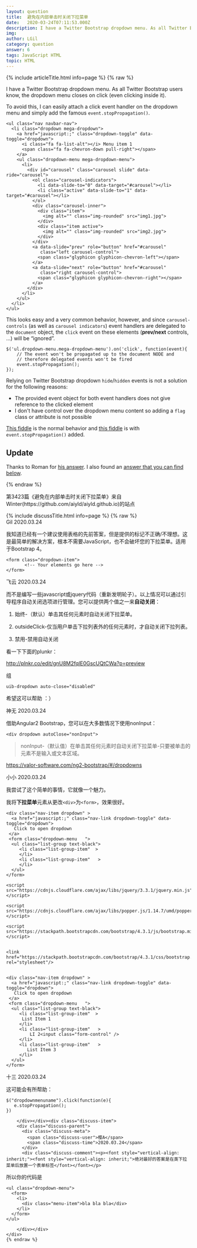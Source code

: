 ```yaml
---
layout: question
title:  避免在内部单击时关闭下拉菜单
date:   2020-03-24T07:11:53.000Z
description: I have a Twitter Bootstrap dropdown menu. As all Twitter Bootstrap users know...
img: 
author: LGil
category: question
answer: 6
tags: JavaScript HTML
topic: HTML
---
```

<div class="article-root">
  <div class="article">
    {% include articleTitle.html info=page %}
    {% raw %}
    <div class="article-content"><p>I have a Twitter Bootstrap dropdown menu. As all Twitter Bootstrap users know, the dropdown menu closes on click (even clicking inside it).</p>

<p>To avoid this, I can easily attach a click event handler on the dropdown menu and simply add the famous <code>event.stopPropagation()</code>. </p>

<pre><code>&lt;ul class="nav navbar-nav"&gt;<font></font>
  &lt;li class="dropdown mega-dropdown"&gt;<font></font>
    &lt;a href="javascript:;" class="dropdown-toggle" data-toggle="dropdown"&gt;<font></font>
      &lt;i class="fa fa-list-alt"&gt;&lt;/i&gt; Menu item 1<font></font>
      &lt;span class="fa fa-chevron-down pull-right"&gt;&lt;/span&gt;<font></font>
    &lt;/a&gt;<font></font>
    &lt;ul class="dropdown-menu mega-dropdown-menu"&gt;<font></font>
      &lt;li&gt;<font></font>
        &lt;div id="carousel" class="carousel slide" data-ride="carousel"&gt;<font></font>
          &lt;ol class="carousel-indicators"&gt;<font></font>
            &lt;li data-slide-to="0" data-target="#carousel"&gt;&lt;/li&gt;<font></font>
            &lt;li class="active" data-slide-to="1" data-target="#carousel"&gt;&lt;/li&gt;<font></font>
          &lt;/ol&gt;<font></font>
          &lt;div class="carousel-inner"&gt;<font></font>
            &lt;div class="item"&gt;<font></font>
              &lt;img alt="" class="img-rounded" src="img1.jpg"&gt;<font></font>
            &lt;/div&gt;<font></font>
            &lt;div class="item active"&gt;<font></font>
              &lt;img alt="" class="img-rounded" src="img2.jpg"&gt;<font></font>
            &lt;/div&gt;<font></font>
          &lt;/div&gt;<font></font>
          &lt;a data-slide="prev" role="button" href="#carousel" <font></font>
             class="left carousel-control"&gt;<font></font>
            &lt;span class="glyphicon glyphicon-chevron-left"&gt;&lt;/span&gt;<font></font>
          &lt;/a&gt;<font></font>
          &lt;a data-slide="next" role="button" href="#carousel" <font></font>
             class="right carousel-control"&gt;<font></font>
            &lt;span class="glyphicon glyphicon-chevron-right"&gt;&lt;/span&gt;<font></font>
          &lt;/a&gt;<font></font>
        &lt;/div&gt;<font></font>
      &lt;/li&gt;<font></font>
    &lt;/ul&gt;<font></font>
  &lt;/li&gt;<font></font>
&lt;/ul&gt;<font></font>
</code></pre>

<p>This looks easy and a very common behavior, however, and since <code>carousel-controls</code> (as well as <code>carousel indicators</code>) event handlers are delegated to the <code>document</code> object, the <code>click</code> event on these elements (<strong>prev/next</strong> controls, ...) will be “ignored”.</p>

<pre><code>$('ul.dropdown-menu.mega-dropdown-menu').on('click', function(event){<font></font>
    // The event won't be propagated up to the document NODE and <font></font>
    // therefore delegated events won't be fired<font></font>
    event.stopPropagation();<font></font>
});<font></font>
</code></pre>

<p>Relying on Twitter Bootstrap dropdown <code>hide</code>/<code>hidden</code> events is not a solution for the following reasons:</p>

<ul>
<li>The provided event object for both event handlers does not give reference to the clicked element</li>
<li>I don't have control over the dropdown menu content so adding a <code>flag</code> class or attribute is not possible</li>
</ul>

<p><a href="http://jsfiddle.net/zend_php_dev/80oLdtbf/1/" rel="noreferrer">This fiddle</a> is the normal behavior and <a href="http://jsfiddle.net/zend_php_dev/80oLdtbf/2/" rel="noreferrer">this fiddle</a> is with <code>event.stopPropagation()</code> added.</p>

<h2>Update</h2>

<p>Thanks to Roman for <a href="https://stackoverflow.com/a/25196101/3165879">his answer</a>. I also found an <a href="https://stackoverflow.com/a/25253002/3165879">answer that you can find below</a>.</p></div>
    {% endraw %}
  </div>
  <p class="winter_mark">第3423篇《避免在内部单击时关闭下拉菜单》来自Winter(https://github.com/aiyld/aiyld.github.io)的站点</p>
  <div class="discuss-wrapper">
    {% include discussTitle.html info=page %}
    {% raw %}
    <div class="discuss-list">
    <div class="discuss-item">
        <div class="discuss-parent">
          <div class="discuss-meta">
            <span class="discuss-user">Gil</span>
            <span class="discuss-time">2020.03.24</span>
          </div>
          <div class="discuss-comment"><p><font style="vertical-align: inherit;"><font style="vertical-align: inherit;">我知道已经有一个建议使用表格的先前答案，但是提供的标记不正确/不理想。</font><font style="vertical-align: inherit;">这是最简单的解决方案，根本不需要JavaScript，也不会破坏您的下拉菜单。</font><font style="vertical-align: inherit;">适用于Bootstrap 4。</font></font></p>

<p><code>&lt;form class="dropdown-item"&gt;
       &lt;!-- Your elements go here --&gt;
&lt;/form&gt;
</code></p></div>
        </div></div><div class="discuss-item">
        <div class="discuss-parent">
          <div class="discuss-meta">
            <span class="discuss-user">飞云</span>
            <span class="discuss-time">2020.03.24</span>
          </div>
          <div class="discuss-comment"><p><font style="vertical-align: inherit;"><font style="vertical-align: inherit;">而不是编写一些javascript或jquery代码（重新发明轮子）。</font><font style="vertical-align: inherit;">以上情况可以通过引导程序自动关闭选项进行管理。</font><font style="vertical-align: inherit;">您可以提供两个值之一来</font></font><strong><font style="vertical-align: inherit;"><font style="vertical-align: inherit;">自动关闭</font></font></strong><font style="vertical-align: inherit;"><font style="vertical-align: inherit;">：</font></font></p>

<ol>
<li><p><font style="vertical-align: inherit;"><font style="vertical-align: inherit;">始终-（默认）单击其任何元素时自动关闭下拉菜单。</font></font></p></li>
<li><p><font style="vertical-align: inherit;"><font style="vertical-align: inherit;">outsideClick-仅当用户单击下拉列表外的任何元素时，才自动关闭下拉列表。</font></font></p></li>
<li><p><font style="vertical-align: inherit;"><font style="vertical-align: inherit;">禁用-禁用自动关闭</font></font></p></li>
</ol>

<p><font style="vertical-align: inherit;"><font style="vertical-align: inherit;">看一下下面的plunkr：</font></font></p>

<p><a href="http://plnkr.co/edit/gnU8M2fqlE0GscUQtCWa?p=preview" rel="nofollow noreferrer"><font style="vertical-align: inherit;"><font style="vertical-align: inherit;">http://plnkr.co/edit/gnU8M2fqlE0GscUQtCWa?p=preview</font></font></a></p>

<p><font style="vertical-align: inherit;"><font style="vertical-align: inherit;">组</font></font></p>

<pre><code>uib-dropdown auto-close="disabled" 
</code></pre>

<p><font style="vertical-align: inherit;"><font style="vertical-align: inherit;">希望这可以帮助 ：）</font></font></p></div>
        </div></div><div class="discuss-item">
        <div class="discuss-parent">
          <div class="discuss-meta">
            <span class="discuss-user">神无</span>
            <span class="discuss-time">2020.03.24</span>
          </div>
          <div class="discuss-comment"><p><font style="vertical-align: inherit;"><font style="vertical-align: inherit;">借助Angular2 Bootstrap，您可以在大多数情况下使用nonInput：</font></font></p>

<pre><code>&lt;div dropdown autoClose="nonInput"&gt;
</code></pre>

<blockquote>
  <p><font style="vertical-align: inherit;"><font style="vertical-align: inherit;">nonInput-（默认值）在单击其任何元素时自动关闭下拉菜单-只要被单击的元素不是输入或文本区域。</font></font></p>
</blockquote>

<p><a href="https://valor-software.com/ng2-bootstrap/#/dropdowns" rel="nofollow"><font style="vertical-align: inherit;"><font style="vertical-align: inherit;">https://valor-software.com/ng2-bootstrap/#/dropdowns</font></font></a></p></div>
        </div></div><div class="discuss-item">
        <div class="discuss-parent">
          <div class="discuss-meta">
            <span class="discuss-user">小小</span>
            <span class="discuss-time">2020.03.24</span>
          </div>
          <div class="discuss-comment"><p><font style="vertical-align: inherit;"><font style="vertical-align: inherit;">我尝试了这个简单的事情，它就像一个魅力。 </font></font></p>

<p><font style="vertical-align: inherit;"><font style="vertical-align: inherit;">我将</font></font><strong><font style="vertical-align: inherit;"><font style="vertical-align: inherit;">下拉菜单</font></font></strong><font style="vertical-align: inherit;"><font style="vertical-align: inherit;">元素从</font><font style="vertical-align: inherit;">更改</font></font><code>&lt;div&gt;</code><font style="vertical-align: inherit;"><font style="vertical-align: inherit;">为</font></font><code>&lt;form&gt;</code><font style="vertical-align: inherit;"><font style="vertical-align: inherit;">，效果很好。</font></font></p>

<pre><code>&lt;div class="nav-item dropdown" &gt;<font></font>
  &lt;a href="javascript:;" class="nav-link dropdown-toggle" data-toggle="dropdown"&gt;<font></font>
   Click to open dropdown<font></font>
 &lt;/a&gt;<font></font>
 &lt;form class="dropdown-menu   "&gt;<font></font>
  &lt;ul class="list-group text-black"&gt;<font></font>
     &lt;li class="list-group-item"  &gt;<font></font>
     &lt;/li&gt;<font></font>
     &lt;li class="list-group-item"   &gt;<font></font>
     &lt;/li&gt;<font></font>
  &lt;/ul&gt;<font></font>
&lt;/form&gt;<font></font>
</code></pre>

<p></p>

<p></p><div class="snippet" data-lang="js" data-hide="false" data-console="true" data-babel="false">
<div class="snippet-code">
<pre class="snippet-code-html lang-html prettyprint-override"><code>&lt;script src="https://cdnjs.cloudflare.com/ajax/libs/jquery/3.3.1/jquery.min.js"&gt;&lt;/script&gt;<font></font>
<font></font>
&lt;script src="https://cdnjs.cloudflare.com/ajax/libs/popper.js/1.14.7/umd/popper.min.js"&gt;&lt;/script&gt;<font></font>
<font></font>
&lt;script src="https://stackpath.bootstrapcdn.com/bootstrap/4.3.1/js/bootstrap.min.js"&gt;&lt;/script&gt;<font></font>
<font></font>
<font></font>
&lt;link href="https://stackpath.bootstrapcdn.com/bootstrap/4.3.1/css/bootstrap.min.css" rel="stylesheet"/&gt;<font></font>
<font></font>
<font></font>
&lt;div class="nav-item dropdown" &gt;<font></font>
  &lt;a href="javascript:;" class="nav-link dropdown-toggle" data-toggle="dropdown"&gt;<font></font>
   Click to open dropdown<font></font>
 &lt;/a&gt;<font></font>
 &lt;form class="dropdown-menu   "&gt;<font></font>
  &lt;ul class="list-group text-black"&gt;<font></font>
     &lt;li class="list-group-item"  &gt;<font></font>
      List Item 1<font></font>
     &lt;/li&gt;<font></font>
     &lt;li class="list-group-item"   &gt;<font></font>
         LI 2&lt;input class="form-control" /&gt;<font></font>
     &lt;/li&gt;<font></font>
     &lt;li class="list-group-item"   &gt;<font></font>
        List Item 3<font></font>
     &lt;/li&gt;<font></font>
  &lt;/ul&gt;<font></font>
&lt;/form&gt;</code></pre>
</div>
</div>
<p></p></div>
        </div></div><div class="discuss-item">
        <div class="discuss-parent">
          <div class="discuss-meta">
            <span class="discuss-user">十三</span>
            <span class="discuss-time">2020.03.24</span>
          </div>
          <div class="discuss-comment"><p><font style="vertical-align: inherit;"><font style="vertical-align: inherit;">这可能会有所帮助： </font></font></p>

<pre><code>$("dropdownmenuname").click(function(e){<font></font>
   e.stopPropagation();<font></font>
})<font></font>
</code></pre></div>
        </div></div><div class="discuss-item">
        <div class="discuss-parent">
          <div class="discuss-meta">
            <span class="discuss-user">樱A</span>
            <span class="discuss-time">2020.03.24</span>
          </div>
          <div class="discuss-comment"><p><font style="vertical-align: inherit;"><font style="vertical-align: inherit;">绝对最好的答案是在类下拉菜单后放置一个表单标签</font></font></p>

<p><font style="vertical-align: inherit;"><font style="vertical-align: inherit;">所以你的代码是</font></font></p>

<pre><code>&lt;ul class="dropdown-menu"&gt;<font></font>
  &lt;form&gt;<font></font>
    &lt;li&gt;<font></font>
      &lt;div class="menu-item"&gt;bla bla bla&lt;/div&gt;<font></font>
    &lt;/li&gt;<font></font>
  &lt;/form&gt;<font></font>
&lt;/ul&gt;<font></font>
</code></pre></div>
        </div></div>
    </div>
    {% endraw %}
  </div>
<div>
